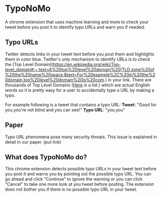 # TypoNoMo
A chrome extension that uses machine learning and more to check your tweet before you post it to identify typo URLs and warn you if needed.

## Typo URLs
Twitter detects links in your tweet text before you post them and highlights them in color blue. 
Twitter's only mechanism to identify URLs is to check the [Top Level Domain](https://en.wikipedia.org/wiki/Top-level_domain#:~:text=A%20top%2Dlevel%20domain%20(TLD,zone%20of%20the%20name%20space.&text=For%20example%2C%20in%20the%20domain,top%2Dlevel%20domain%20is%20com.) in your link. 
There are thousands of Top Level Domains ([Here](https://data.iana.org/TLD/tlds-alpha-by-domain.txt) is a list.) which are actual English words so it is pretty easy for a user to accidentally type a URL by making a typo.

For example following is a tweet that contains a typo URL:
__Tweet__: "Good for you.you're not blind and you can see!"
__Typo URL__: "you.you"

## Paper
Typo URL phenomena pose many security threats. This issue is explained in detail in our paper. (put link)

## What does TypoNoMo do?
This chrome extension detects possible typo URLs in your tweet text before you post it and warns you by pointing out the possible typo URL. You can go ahead and click "Continue" to ignore the warning or you can click "Cancel" to take one more look at you tweet before posting.
The extension does not bother you if there is no possible typo URL in your tweet.
